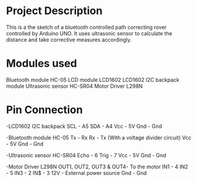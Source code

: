 # Project Description
This is a the sketch of a bluetooth controlled path correcting rover controlled by Arduino UNO.
It uses ultrasonic sensor to calculate the distance and take corrective measures accordingly.

# Modules used
Bluetooth  module HC-05
LCD module LCD1602
LCD1602 I2C backpack module
Ultrasonic sensor HC-SR04
Motor Driver L298N

# Pin Connection
-LCD1602 I2C backpack
SCL - A5
SDA - A4
Vcc - 5V
Gnd - Gnd

-Bluetooth  module HC-05
Tx - Rx
Rx - Tx (With a voltage divider circuit)
Vcc - 5V
Gnd - Gnd

-Ultrasonic sensor HC-SR04
Echo - 6
Trig - 7
Vcc - 5V
Gnd - Gnd

-Motor Driver L298N
OUT1, OUT2, OUT3 & OUT4- To the motor
IN1 - 4
IN2 - 5
IN3 - 2
IN$ - 3
12V - External power source
Gnd - Gnd
